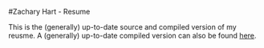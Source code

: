 #Zachary Hart - Resume

This is the (generally) up-to-date source and compiled version of my reusme. A (generally) up-to-date compiled version can also be found [here](https://www.csh.rit.edu/~zach/Zachary%20Hart%20-%20Resume.pdf).
